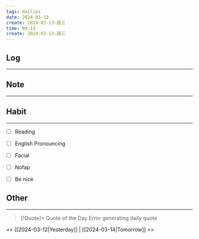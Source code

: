 ```yaml
---
tags: dailies  
date: 2024-03-13
create: 2024-03-13-週三
time: 09:13
create: 2024-03-13-週三
---
```


## Log
---


## Note
---


## Habit
---
- [ ] Reading
- [ ] English Pronouncing
- [ ] Facial
- [ ] Nofap
- [ ] Be nice


## Other
---

> [!Quote]+ Quote of the Day
> Error generating daily quote

<< [[2024-03-12|Yesterday]] | [[2024-03-14|Tomorrow]] >>
